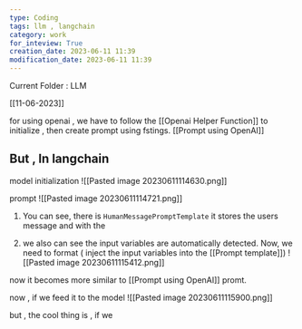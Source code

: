 ```yaml
---
type: Coding  
tags: llm , langchain
category: work
for_inteview: True
creation_date: 2023-06-11 11:39
modification_date: 2023-06-11 11:39
---
```


  
Current Folder : LLM




[[11-06-2023]]



for using openai , we have to follow the [[Openai Helper Function]] to initialize , then create prompt using fstings. 
[[Prompt using OpenAI]]

## But , In langchain 

model initialization 
![[Pasted image 20230611114630.png]]

prompt 
![[Pasted image 20230611114721.png]]

1. You can see, there is `HumanMessagePromptTemplate` it stores the users message and with the 


2. we also can see the input variables are automatically detected. Now, we need to format ( inject the input variables into the [[Prompt template]])
![[Pasted image 20230611115412.png]]

now it becomes more similar to [[Prompt using OpenAI]] promt.

now , if we feed it to the model 
![[Pasted image 20230611115900.png]]

but , the cool thing is , if we 